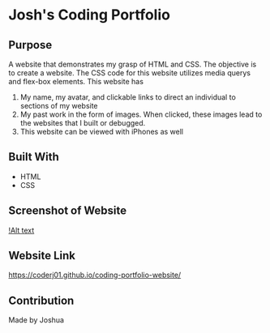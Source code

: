 # Josh's Coding Portfolio

## Purpose

A website that demonstrates my grasp of HTML and CSS. The objective is to create a website. The CSS code for this website utilizes media querys and flex-box elements. This website has

1) My name, my avatar, and clickable links to direct an individual to sections of my website
2) My past work in the form of images. When clicked, these images lead to the websites that I built or debugged.
3) This website can be viewed with iPhones as well

## Built With
 * HTML
 * CSS

 ## Screenshot of Website
 [!Alt text](.assets/images/image-screenshot.jpg?raw=true "Josh's Coding Portfolio")

 ## Website Link
 https://coderj01.github.io/coding-portfolio-website/

 ## Contribution
 Made by Joshua
